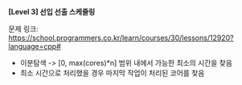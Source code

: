 **[Level 3] 선입 선출 스케줄링**

문제 링크: https://school.programmers.co.kr/learn/courses/30/lessons/12920?language=cpp#

* 이분탐색 -> [0, max(cores)*n] 범위 내에서 가능한 최소의 시간을 찾음
* 최소 시간으로 처리했을 경우 마지막 작업이 처리된 코어를 찾음
